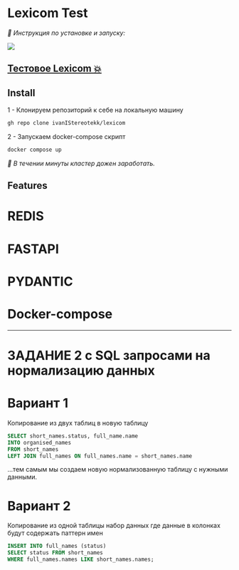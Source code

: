 # Lexicom Test


_👀 Инструкция по установке и запуску:_

[![](misc/demo.gif)](https://mkosir.github.io/react-parallax-tilt/?path=/story/react-parallax-tilt--glare-effect)

## [Тестовое Lexicom 💥](https://github.com/ivanIStereotekk/lexicom.git)

## Install
1 - Клонируем репозиторий к себе на локальную машину
```bash
gh repo clone ivanIStereotekk/lexicom
```
2 - Запускаем docker-compose скрипт
```bash
docker compose up
```

_👀 В течении минуты кластер дожен заработать._

## Features




# REDIS   
# FASTAPI
# PYDANTIC
# Docker-compose

----------------------------
# ЗАДАНИЕ 2 с SQL запросами на нормализацию данных

# Вариант 1

Копирование из двух таблиц в новую таблицу
```sql
SELECT short_names.status, full_name.name
INTO organised_names
FROM short_names
LEFT JOIN full_names ON full_names.name = short_names.name

```
...тем самым мы создаем новую нормализованную таблицу с нужными данными.

# Вариант 2
Копирование из одной таблицы набор данных где данные в колонках будут содержать паттерн имен 

```sql
INSERT INTO full_names (status)
SELECT status FROM short_names
WHERE full_names.names LIKE short_names.names;
```





